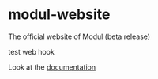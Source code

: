 # modul-website
The official website of Modul (beta release)

test web hook

Look at the [documentation][1]

[1]: https://ulaval.github.io/modul

